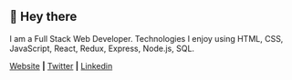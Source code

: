

## 👋 Hey there

I am a Full Stack Web Developer. Technologies I enjoy using HTML, CSS, JavaScript, React, Redux, Express, Node.js, SQL. 

 
[Website][Website] **|** 
[Twitter][Twitter] **|** 
[Linkedin][Linkedin]


[Website]: https://pembalama.com
[Twitter]: https://twitter.com/pembatlama
[Linkedin]: https://linkedin.com/in/pembalama


